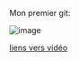 Mon premier git:

![image](https://user-images.githubusercontent.com/112947420/188630333-74ea596b-6dae-4b63-9c86-fb1ed04a438e.png)

[liens vers vidéo](https://www.youtube.com/watch?v=qPwlBm78oig)



